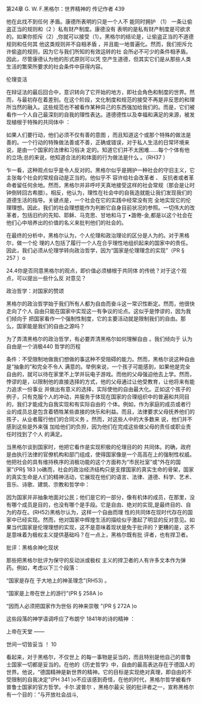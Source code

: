 第24章 G. W. F.黑格尔：世界精神的 传记作者 439

他在此找不到任何 矛盾。康德所表明的只是一个人不 能同时拥护 （1） 一条让偷盗正当的规则和（2 ）私有财产制度。康德没有 表明的是私有财产制度是可欲求的。如果你拒斥（2）,你就可以接受（1）。黑格尔的结论是，让偷盗正当的不道德规则和任何其 他这类规则并不自相矛盾 ，并且能一地普遍化。然而，我们拒斥允许偷盗的规则，因为它与我们所知的有效运转的社 会所必不可少的条件相矛盾。因此，尽管康德认为他的形式原则可以凭 空产生道德，但其实它们是从那些人类生活的繁荣所要求的社会条件中获得内容。

伦理变活

在辩证法的最后回合中，意识转向了它开始的地方，即社会角色和制度的世界。然而，与最初存在着差别。在这个阶段，文化制度和规范的接受不再是非反思的和理所当然的融入。这些规范也不被看作某种异己的东西强加给我们的。而是，它们被看作一个人自己最深刻的自我的理性表达。道德德性以及幸福和满足的来源，被发现植根于特殊的共同体中 ：

如果人们要行动，他们必须不仅有善的意图 ，而且知道这个或那个特殊的做法是善的。一个行动的特殊做法善或不善，正确或错误，对于私人生活的日常环境来说，是由一个国家的法律和习俗决 定的。知道它们并不太困难……每个个体有他的立场;总的来说，他知道合法的和体面的行为做法是什么 。（RH37 ）

乍一看，这种观点似乎是令人反对的。黑格尔似乎是拥护一种社会的守旧主义，它主张每个社会的常规自动是正当的。他似乎不 容许给社会改革者 、 反抗者或者革命者留任何余地。然而，黑格尔并非呼吁天真地接受这样的社会常规（那会是让时钟倒转回古希腊）。相反，他认为，理性在社会中的自我造就能让我们发现我们的道德生活的指导。关键点是，一个社会在它的实践中经常没有完 全地实现它的伦理理想。因此，我们的社会理想能作为判断它自身目前状况的参照。一切伟大的改革者，包括旧约的先知、耶稣、马克思、甘地和马丁 •潞倦-金,都是以这个社会在他们心中培养出的价值的名义来批判他们的社会的。

在最终的分析中，黑格尔认为，个人伦理和政治理论的区分是人为的。对于黑格尔，做一个伦 理的人包括了履行一个人在合乎理性地组织起来的国家中的责任。因此，我们必须从伦理学转向政治哲学，因为“国家是伦理理念的实现”（PR § 257 ）o

24.4你是否同意黑格尔的观点，即价值必须植根于共同体 的传统？对于这个观点，可以提出一些什么反 对意见？

政治哲学：对国家的赞颂

黑格尔的政治哲学始于我们所有人都为自由而奋斗这一常识性断定。然而，他很快走向了个人 自由只能在国家中实现这一有争议的论点。这似乎是悖谬的，因为我们倾向于 把国家看作一个强制性制度，它的主要活动就是限制我们的自由。那么，国家能是我们的自由之源吗？

为了弄清黑格尔的政治哲学，有必要弄清黑格尔如何理解自由 。我们倾向于 认为自由是一个消极440 哲学的历程

条件：不受限制地做我们想做的事这种不受阻碍的能力。然而，黑格尔说这种自由 是“抽象的”和完全不令人 满意的。举例来说，一个孩子可能感到，如果他是完全自由的，就可以待在家里不上学并玩电子游戏。而他的父母强迫他去上学。然而，悖谬的是，以限制他的直接选择的方式，他的父母通过让他受教育，让他将来有能力追求一份事业 并做出有意义的选择，实际使他的自由最大化。正如这个孩子的例子，只有克服个人的冲动，并服务于体现在国家的合理组织中的普遍和共同目的，我们才能成为自我实现和有实际自由的 个体。例如，作为家庭的成员或者行业的成员总是包含着牺牲某些直接的快乐和利益。而且，法律要求父母抚养他们的孩子，从业者履行他们的合同义务 。然而，对这些人中的大多数来 说，他们并不感到这些是外来强 加给他们的负担，因为他们在完成这些做父母的责任或职业责任时找到了个人 的满足。

当黑格尔谈到国家时，他把它看作是实现积极的伦理目的的 共同体。的确，政府是由执行法律的官僚机构和部门组成，使得国家像是一个高高在上的强制性权威。他把社会的具有维持秩序的消极功能的这个方面称为“市民社室”或“外在的国家”(PR§ 183 )o礁而，社会的政治经济结构只是支撑国家的真实生命的骨架，国家的真实生命是人们的精神活动，它展现在他们的语言、法律、道德、科学、艺术、音乐、诗歌、建筑、宗教和哲学中：

因为国家并非抽象地面对公民；他们是它的一部分，像有机体的成员，在那里，没有哪个成员是目的，也没有哪个是手段。它是自由、绝对的实现,是最终目的、自为的存在。(RH52)黑格尔认为，这样一个自由而理 性的共同体在现时代存在的国家中已经实现。然而，他对国家中辉煌生活的描绘似乎激起了明显的反对意见。如果当代国家是伦理理想的实现，这不是意味着现状是免于批评的？更糟的是，这不是意味着为极权主义提供基础吗？在一点上，黑格尔既有批 评者，也有捍卫者。

批评：黑格余神化现状

那些把黑格尔批评为保守的反动派或极权 主义的捍卫者的人有许多文本作为弹药。例如，考虑以下三个段落：

“国家是存在 于大地上的神圣理念”(RH53) 。

“国家是上帝在世上的游行”(PR § 258A  )o

“因而人必须把国家作为世俗 的神来崇敬 ”(PR § 272A  )o

这些段落的神学语调呼应了布朗宁 1841年的诗的精神 ：

上帝在天堂 ——

世间一切皆妥当 ！ 10

看起来，对于黑格尔，不仅世上 的每一事物是妥当的，而且特别是他自己的普鲁士国家一切都是妥当的。在他的《历史哲学》中，自由的最高表达存在于德国人的世界。他说，“德国精神是新世界的精神。它的目标是实现绝对真理，即自由的不受限制的自我决定”(PH 341 )o不应该感到奇怪，在他的时代，黑格尔哲学被看作普鲁士国家的官方哲学。卡尔.波普尔 ，黑格尔最尖 锐的批评者之一，宣称黑格尔有一个目的：“与开放社会战斗,